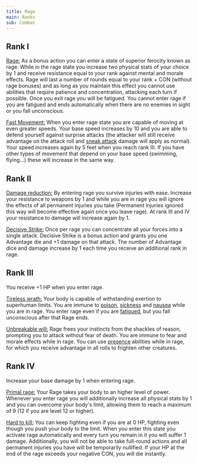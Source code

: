 ```yaml
---
title: Rage
main: Ranks
sub: Combat
---
```


## Rank I

<u>Rage:</u> As a bonus action you can enter a state of superior ferocity known as rage. While in the rage state you increase two physical stats of your choice by 1 and receive resistance equal to your rank against mental and morale effects. Rage will last a number of rounds equal to your rank + CON (without rage bonuses) and as long as you maintain this effect you cannot use abilities that require patience and concentration, attacking each turn if possible. Once you exit rage you will be fatigued. You cannot enter rage if you are fatigued and ends automatically when there are no enemies in sight or you fall unconscious.

<u>Fast Movement:</u> When you enter rage state you are capable of moving at even greater speeds. Your base speed increases by 10 and you are able to defend yourself against surprise attacks (the attacker will still receive advantage on the attack roll and [sneak attack](https://raldamain.com/rules/Rangos/Armas/filos%20perforantes.html#rango-i) damage will apply as normal). Your speed increases again by 5 feet when you reach rank III. If you have other types of movement that depend on your base speed (swimming, flying...) these will increase in the same way.

## Rank II

<u>Damage reduction:</u> By entering rage you survive injuries with ease. Increase your resistance to weapons by 1 and while you are in rage you will ignore the effects of all permanent injuries you take (Permanent injuries ignored this way will become effective again once you leave rage). At rank III and IV your resistance to damage will increase again by 1.

<u>Decisive Strike:</u> Once per rage you can concentrate all your forces into a single attack. Decisive Strike is a bonus action and grants you one Advantage die and +1 damage on that attack. The number of Advantage dice and damage increase by 1 each time you receive an additional rank in rage.

## Rank III

You receive +1 HP when you enter rage.

<u>Tireless wrath:</u> Your body is capable of withstanding exertion to superhuman limits. You are immune to [poison](https://raldamain.com/rules/Reglas%20adicionales/venenos_enfermedades.html#venenos), [sickness](https://raldamain.com/rules/Reglas%20adicionales/venenos_enfermedades.html#enfermedades) and [nausea](https://raldamain.com/rules/Reglas%20principales/Efectos%20de%20estado.html#n%C3%A1useas) while you are in rage. You enter rage even if you are [fatigued](https://raldamain.com/rules/Reglas%20principales/Efectos%20de%20estado.html#fatigada), but you fall unconscious after that Rage ends.

<u>Unbreakable will:</u> Rage frees your instincts from the shackles of reason, prompting you to attack without fear of death. You are immune to fear and morale effects while in rage. You can use [presence](https://raldamain.com/rules/Rangos/Social/presencia.html) abilities while in rage, for which you receive advantage in all rolls to frighten other creatures.

## Rank IV

Increase your base damage by 1 when entering rage.

<u>Primal rage:</u> Your Rage takes your body to an higher level of power. Whenever you enter rage you will additionally increase all physical stats by 1 and you can overcome your body's limit, allowing them to reach a maximum of 9 (12 if you are level 12 or higher).

<u>Hard to kill:</u> You can keep fighting even if you are at 0 HP, fighting even though you push your body to the limit. When you enter this state you activate rage automatically and every turn you remain in it you will suffer 1 damage. Additionally, you will not be able to take full-round actions and all permanent injuries you have will be temporarily nullified. If your HP at the end of the rage exceeds your negative CON, you will die instantly.

